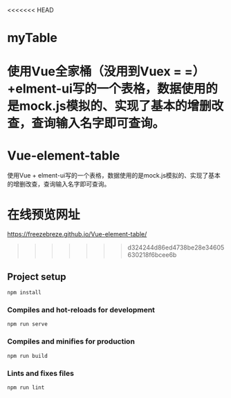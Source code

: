 <<<<<<< HEAD
# myTable
使用Vue全家桶（没用到Vuex  = =）+elment-ui写的一个表格，数据使用的是mock.js模拟的、实现了基本的增删改查，查询输入名字即可查询。
=======
# Vue-element-table
使用Vue +  elment-ui写的一个表格，数据使用的是mock.js模拟的、实现了基本的增删改查，查询输入名字即可查询。
# 在线预览网址
https://freezebreze.github.io/Vue-element-table/
>>>>>>> d324244d86ed4738be28e34605630218f6bcee6b
## Project setup
```
npm install
```

### Compiles and hot-reloads for development
```
npm run serve
```

### Compiles and minifies for production
```
npm run build
```

### Lints and fixes files
```
npm run lint
```
